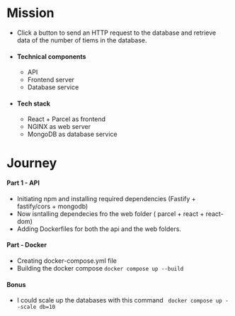 # Mission
- Click a button to send an HTTP request to the database and retrieve data of the number of tiems in the database.
 

- #### Technical components
  - API
  - Frontend server
  - Database service
 

- #### Tech stack
  - React + Parcel as frontend
  - NGINX as web server
  - MongoDB as database service

# Journey

#### Part 1 - API
- Initiating npm and installing required dependencies (Fastify + fastify/cors + mongodb)
- Now isntalling dependecies fro the web folder ( parcel + react + react-dom)
- Adding Dockerfiles for both the api and the web folders.
#### Part - Docker
- Creating docker-compose.yml file
- Building the docker compose ```docker compose up --build```

#### Bonus
- I could scale up the databases with this command ``` docker compose up --scale db=10```

